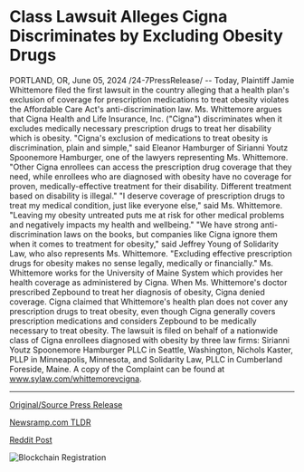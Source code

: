 # Class Lawsuit Alleges Cigna Discriminates by Excluding Obesity Drugs

PORTLAND, OR, June 05, 2024 /24-7PressRelease/ -- Today, Plaintiff Jamie Whittemore filed the first lawsuit in the country alleging that a health plan's exclusion of coverage for prescription medications to treat obesity violates the Affordable Care Act's anti-discrimination law. Ms. Whittemore argues that Cigna Health and Life Insurance, Inc. ("Cigna") discriminates when it excludes medically necessary prescription drugs to treat her disability which is obesity.   "Cigna's exclusion of medications to treat obesity is discrimination, plain and simple," said Eleanor Hamburger of Sirianni Youtz Spoonemore Hamburger, one of the lawyers representing Ms. Whittemore. "Other Cigna enrollees can access the prescription drug coverage that they need, while enrollees who are diagnosed with obesity have no coverage for proven, medically-effective treatment for their disability. Different treatment based on disability is illegal."  "I deserve coverage of prescription drugs to treat my medical condition, just like everyone else," said Ms. Whittemore. "Leaving my obesity untreated puts me at risk for other medical problems and negatively impacts my health and wellbeing."  "We have strong anti-discrimination laws on the books, but companies like Cigna ignore them when it comes to treatment for obesity," said Jeffrey Young of Solidarity Law, who also represents Ms. Whittemore. "Excluding effective prescription drugs for obesity makes no sense legally, medically or financially."  Ms. Whittemore works for the University of Maine System which provides her health coverage as administered by Cigna. When Ms. Whittemore's doctor prescribed Zepbound to treat her diagnosis of obesity, Cigna denied coverage. Cigna claimed that Whittemore's health plan does not cover any prescription drugs to treat obesity, even though Cigna generally covers prescription medications and considers Zepbound to be medically necessary to treat obesity.   The lawsuit is filed on behalf of a nationwide class of Cigna enrollees diagnosed with obesity by three law firms: Sirianni Youtz Spoonemore Hamburger PLLC in Seattle, Washington, Nichols Kaster, PLLP in Minneapolis, Minnesota, and Solidarity Law, PLLC in Cumberland Foreside, Maine. A copy of the Complaint can be found at www.sylaw.com/whittemorevcigna. 

---

[Original/Source Press Release](https://www.24-7pressrelease.com/press-release/511438/class-lawsuit-alleges-cigna-discriminates-by-excluding-obesity-drugs)
                    

[Newsramp.com TLDR](None) 



[Reddit Post](https://www.reddit.com/r/HealthCareNewsInfo/comments/1d8jwfp/lawsuit_alleges_discrimination_by_cigna_for/) 



![Blockchain Registration](https://cdn.newsramp.app/24-7PressRelease/qrcode/246/5/vastaAvC.webp)